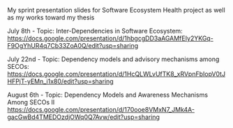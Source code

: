 My sprint presentation slides for Software Ecosystem Health project as well as my works toward my thesis<br>

July 8th - Topic: Inter-Dependencies in Software Ecosystem:<br>
https://docs.google.com/presentation/d/1hbgcgDD3aAGAMfEIy2YKGq-F9OgYhUR4q7Cb33ZoA0Q/edit?usp=sharing

July 22nd - Topic: Dependency models and advisory mechanisms among SECOs:<br>
https://docs.google.com/presentation/d/1HcQLWLvUfTK8_xRVpnFbIopV0tJHFPjT-yEMn_i1x80/edit?usp=sharing

August 6th - Topic: Dependency Models and Awareness Mechanisms Among SECOs II<br>
https://docs.google.com/presentation/d/170ooe8VMxN7_JMk4A-gacGwBd4TMEDOzdjOWq0Q7Avw/edit?usp=sharing
